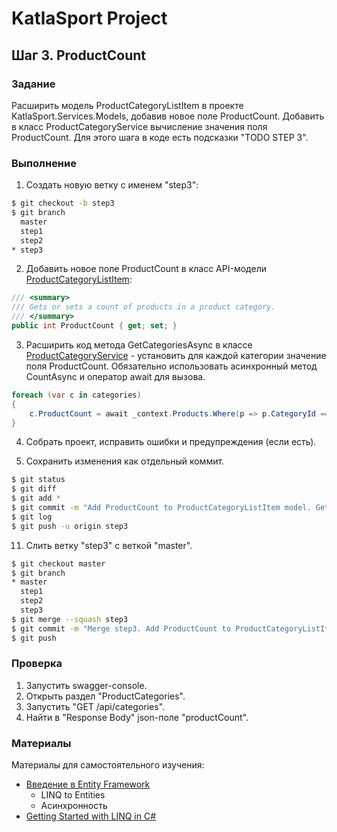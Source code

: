 # KatlaSport Project

## Шаг 3. ProductCount

### Задание

Расширить модель ProductCategoryListItem в проекте KatlaSport.Services.Models, добавив новое поле ProductCount. Добавить в класс ProductCategoryService вычисление значения поля ProductCount. Для этого шага в коде есть подсказки "TODO STEP 3".

### Выполнение

1. Создать новую ветку с именем "step3":

```sh
$ git checkout -b step3
$ git branch
  master
  step1
  step2
* step3
```

2. Добавить новое поле ProductCount в класс API-модели [ProductCategoryListItem](../KatlaSport.Services.Models/ProductManagement/ProductCategoryListItem.cs):

```cs
/// <summary>
/// Gets or sets a count of products in a product category.
/// </summary>
public int ProductCount { get; set; }
```

3. Расширить код метода GetCategoriesAsync в классе [ProductCategoryService](../KatlaSport.Services/ProductManagement/ProductCategoryService.cs) - установить для каждой категории значение поля ProductCount. Обязательно использовать асинхронный метод  CountAsync и оператор await для вызова.

```cs
foreach (var c in categories)
{
    c.ProductCount = await _context.Products.Where(p => p.CategoryId == c.Id).CountAsync();
}
```

4. Собрать проект, исправить ошибки и предупреждения (если есть).

5. Сохранить изменения как отдельный коммит.

```sh
$ git status
$ git diff
$ git add *
$ git commit -m "Add ProductCount to ProductCategoryListItem model. Get ProductCount evaluation logic to ProductCategoryService.GetCategoriesAsync."
$ git log
$ git push -u origin step3
```

11. Слить ветку "step3" с веткой "master".

```sh
$ git checkout master
$ git branch
* master
  step1
  step2
  step3
$ git merge --squash step3
$ git commit -m "Merge step3. Add ProductCount to ProductCategoryListItem model. Get ProductCount evaluation logic to ProductCategoryService.GetCategoriesAsync."
$ git push
```

### Проверка

1. Запустить swagger-console.
2. Открыть раздел "ProductCategories".
3. Запустить "GET /api/categories".
4. Найти в "Response Body" json-поле "productCount".

### Материалы

Материалы для самостоятельного изучения:
* [Введение в Entity Framework](https://metanit.com/sharp/entityframework/1.1.php)
  * LINQ to Entities
  * Асинхронность
* [Getting Started with LINQ in C#](https://docs.microsoft.com/en-us/dotnet/csharp/programming-guide/concepts/linq/getting-started-with-linq)
